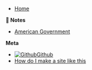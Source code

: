 * [Home](/)

**📝 Notes**
* [American Government](american_gov/)

**Meta**
* [![Github](https://icongram.jgog.in/simple/github.svg?color=808080&size=16)Github](https://github.com/xetera)
* [How do I make a site like this](site_tutorial/getting_started.md)
